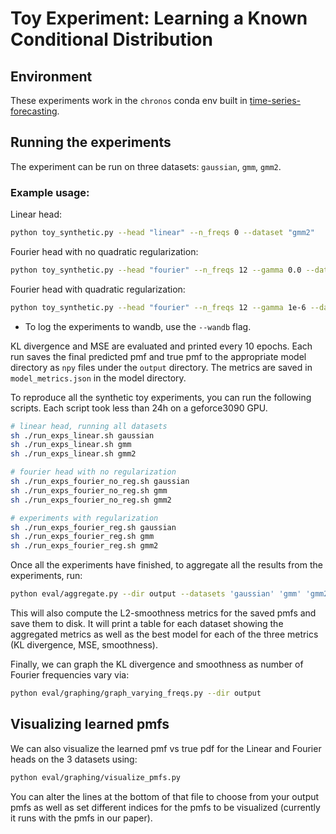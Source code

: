 # Toy Experiment: Learning a Known Conditional Distribution

## Environment

These experiments work in the `chronos` conda env built in [time-series-forecasting](time-series-forecasting).

## Running the experiments

The experiment can be run on three datasets: `gaussian`, `gmm`, `gmm2`. 

### Example usage:

Linear head:
```bash
python toy_synthetic.py --head "linear" --n_freqs 0 --dataset "gmm2"
```

Fourier head with no quadratic regularization:
```bash
python toy_synthetic.py --head "fourier" --n_freqs 12 --gamma 0.0 --dataset "gmm2" 
```

Fourier head with quadratic regularization:
```bash
python toy_synthetic.py --head "fourier" --n_freqs 12 --gamma 1e-6 --dataset "gmm2" 
```

* To log the experiments to wandb, use the `--wandb` flag.

KL divergence and MSE are evaluated and printed every 10 epochs. Each run saves the final predicted pmf and true pmf to the appropriate model directory as `npy` files under the `output` directory. The metrics are saved in `model_metrics.json` in the model directory.

To reproduce all the synthetic toy experiments, you can run the following scripts.
Each script took less than 24h on a geforce3090 GPU.

```bash
# linear head, running all datasets
sh ./run_exps_linear.sh gaussian
sh ./run_exps_linear.sh gmm
sh ./run_exps_linear.sh gmm2

# fourier head with no regularization
sh ./run_exps_fourier_no_reg.sh gaussian
sh ./run_exps_fourier_no_reg.sh gmm
sh ./run_exps_fourier_no_reg.sh gmm2

# experiments with regularization
sh ./run_exps_fourier_reg.sh gaussian
sh ./run_exps_fourier_reg.sh gmm
sh ./run_exps_fourier_reg.sh gmm2
```

Once all the experiments have finished, to aggregate all the results from the experiments, run:
```bash
python eval/aggregate.py --dir output --datasets 'gaussian' 'gmm' 'gmm2'
```

This will also compute the L2-smoothness metrics for the saved pmfs and save them to disk. It will print a table for each dataset showing the aggregated metrics as well as the best model for each of the three metrics (KL divergence, MSE, smoothness). 

Finally, we can graph the KL divergence and smoothness as number of Fourier frequencies vary via:

```bash
python eval/graphing/graph_varying_freqs.py --dir output
```

## Visualizing learned pmfs

We can also visualize the learned pmf vs true pdf for the Linear and Fourier heads on the 3 datasets using: 
```bash
python eval/graphing/visualize_pmfs.py 
```
You can alter the lines at the bottom of that file to choose from your output pmfs as well as set different indices for the pmfs to be visualized (currently it runs with the pmfs in our paper).
